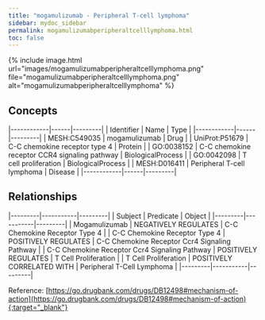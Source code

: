 ```yaml
---
title: "mogamulizumab - Peripheral T-cell lymphoma"
sidebar: mydoc_sidebar
permalink: mogamulizumabperipheraltcelllymphoma.html
toc: false 
---
```


{% include image.html url="images/mogamulizumabperipheraltcelllymphoma.png" file="mogamulizumabperipheraltcelllymphoma.png" alt="mogamulizumabperipheraltcelllymphoma" %}

## Concepts

|------------|------|---------|
| Identifier | Name | Type    |
|------------|------|---------|
| MESH:C549035 | mogamulizumab | Drug |
| UniProt:P51679 | C-C chemokine receptor type 4 | Protein |
| GO:0038152 | C-C chemokine receptor CCR4 signaling pathway | BiologicalProcess |
| GO:0042098 | T cell proliferation | BiologicalProcess |
| MESH:D016411 | Peripheral T-cell lymphoma | Disease |
|------------|------|---------|

## Relationships

|---------|-----------|---------|
| Subject | Predicate | Object  |
|---------|-----------|---------|
| Mogamulizumab | NEGATIVELY REGULATES | C-C Chemokine Receptor Type 4 |
| C-C Chemokine Receptor Type 4 | POSITIVELY REGULATES | C-C Chemokine Receptor Ccr4 Signaling Pathway |
| C-C Chemokine Receptor Ccr4 Signaling Pathway | POSITIVELY REGULATES | T Cell Proliferation |
| T Cell Proliferation | POSITIVELY CORRELATED WITH | Peripheral T-Cell Lymphoma |
|---------|-----------|---------|

Reference: [https://go.drugbank.com/drugs/DB12498#mechanism-of-action](https://go.drugbank.com/drugs/DB12498#mechanism-of-action){:target="_blank"}